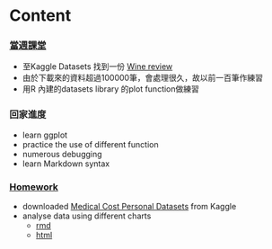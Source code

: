 # Content
### [當週課堂](https://github.com/richlay/Rlanguage/tree/master/week_3/course)
- 至Kaggle Datasets 找到一份 [Wine review](https://www.kaggle.com/zynicide/wine-reviews)
- 由於下載來的資料超過100000筆，會處理很久，故以前一百筆作練習
- 用R 內建的datasets library 的plot function做練習
### 回家進度
- learn ggplot
- practice the use of different function
- numerous debugging
- learn Markdown syntax
### [Homework](https://github.com/richlay/Rlanguage/tree/master/week_3/hw)
- downloaded [Medical Cost Personal Datasets](https://www.kaggle.com/mirichoi0218/insurance) from Kaggle
- analyse data using different charts
  - [rmd](https://github.com/richlay/Rlanguage/blob/master/week_3/hw/insurancedata.Rmd)
  - [html](https://richlay.github.io/Rlanguage/week_3/hw/insurancedata.html)

